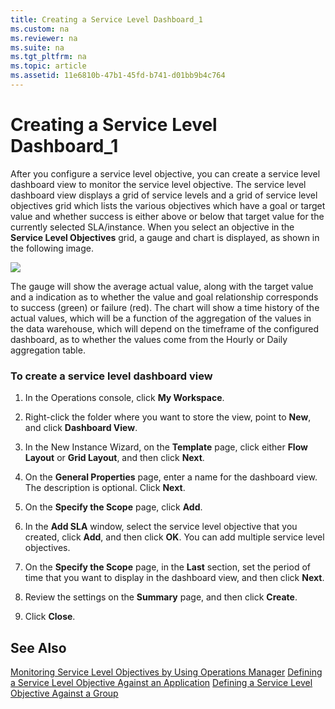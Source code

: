 ```yaml
---
title: Creating a Service Level Dashboard_1
ms.custom: na
ms.reviewer: na
ms.suite: na
ms.tgt_pltfrm: na
ms.topic: article
ms.assetid: 11e6810b-47b1-45fd-b741-d01bb9b4c764
---
```

# Creating a Service Level Dashboard_1
After you configure a service level objective, you can create a service level dashboard view to monitor the service level objective. The service level dashboard view displays a grid of service levels and a grid of service level objectives grid which lists the various objectives which have a goal or target value and whether success is either above or below that target value for the currently selected SLA\/instance. When you select an objective in the **Service Level Objectives** grid, a gauge and chart is displayed, as shown in the following image.

![](../Image/SLAdashboard.gif)

The gauge will show the average actual value, along with the target value and a indication as to whether the value and goal relationship corresponds to success \(green\) or failure \(red\). The chart will show a time history of the actual values, which will be a function of the aggregation of the values in the data warehouse, which will depend on the timeframe of the configured dashboard, as to whether the values come from the Hourly or Daily aggregation table.

### To create a service level dashboard view

1.  In the Operations console, click **My Workspace**.

2.  Right\-click the folder where you want to store the view, point to **New**, and click **Dashboard View**.

3.  In the New Instance Wizard, on the **Template** page, click either **Flow Layout** or **Grid Layout**, and then click **Next**.

4.  On the **General Properties** page, enter a name for the dashboard view. The description is optional. Click **Next**.

5.  On the **Specify the Scope** page, click **Add**.

6.  In the **Add SLA** window, select the service level objective that you created, click **Add**, and then click **OK**. You can add multiple service level objectives.

7.  On the **Specify the Scope** page, in the **Last** section, set the period of time that you want to display in the dashboard view, and then click **Next**.

8.  Review the settings on the **Summary** page, and then click **Create**.

9. Click **Close**.

## See Also
[Monitoring Service Level Objectives by Using Operations Manager](../Topic/Monitoring-Service-Level-Objectives-by-Using-Operations-Manager.md)
[Defining a Service Level Objective Against an Application](../Topic/Defining-a-Service-Level-Objective-Against-an-Application.md)
[Defining a Service Level Objective Against a Group](../Topic/Defining-a-Service-Level-Objective-Against-a-Group.md)

